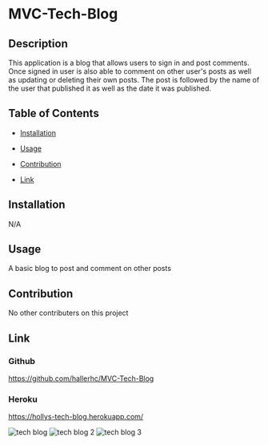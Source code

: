# MVC-Tech-Blog

## Description
This application is a blog that allows users to sign in and post comments. Once signed in user is also able to comment on other user's posts as well as updating or deleting their own posts. The post is followed by the name of the user that published it as well as the date it was published.

## Table of Contents
* [Installation](#installation)

* [Usage](#usage)

* [Contribution](#contribution)

* [Link](#link)

## Installation
N/A

## Usage
A basic blog to post and comment on other posts

## Contribution
No other contributers on this project

## Link

### Github
https://github.com/hallerhc/MVC-Tech-Blog
### Heroku
https://hollys-tech-blog.herokuapp.com/

![tech blog](https://user-images.githubusercontent.com/100663920/181934248-3134b5d9-38d9-4fc1-ac37-55eb107acf1d.png)
![tech blog 2](https://user-images.githubusercontent.com/100663920/181934258-cda68abb-a628-4373-b544-822edbf1c904.png)
![tech blog 3](https://user-images.githubusercontent.com/100663920/181934265-f7e5719a-ca50-4c7a-90f4-eae8f8c285f3.png)
